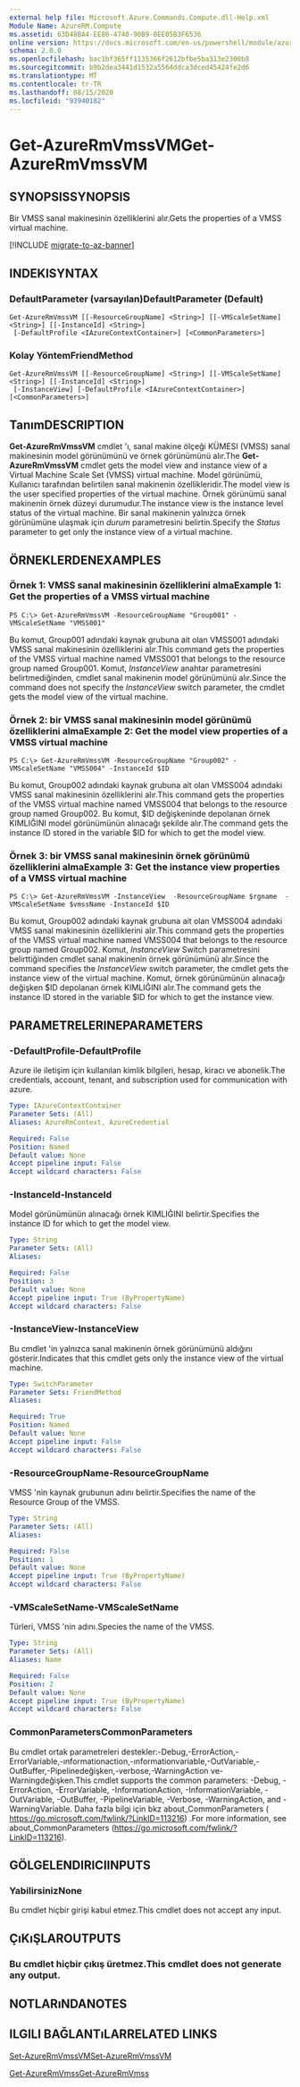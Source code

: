 ```yaml
---
external help file: Microsoft.Azure.Commands.Compute.dll-Help.xml
Module Name: AzureRM.Compute
ms.assetid: 63D48BA4-EE80-4740-90B9-0EE05B3F6536
online version: https://docs.microsoft.com/en-us/powershell/module/azurerm.compute/get-azurermvmssvm
schema: 2.0.0
ms.openlocfilehash: bac1bf365ff1135366f2612bfbe5ba313e2300b8
ms.sourcegitcommit: b9b2dea3441d1532a5564ddca3dced45424fe2d6
ms.translationtype: MT
ms.contentlocale: tr-TR
ms.lasthandoff: 08/15/2020
ms.locfileid: "93940182"
---
```

# <span data-ttu-id="0b5fe-101">Get-AzureRmVmssVM</span><span class="sxs-lookup"><span data-stu-id="0b5fe-101">Get-AzureRmVmssVM</span></span>

## <span data-ttu-id="0b5fe-102">SYNOPSIS</span><span class="sxs-lookup"><span data-stu-id="0b5fe-102">SYNOPSIS</span></span>
<span data-ttu-id="0b5fe-103">Bir VMSS sanal makinesinin özelliklerini alır.</span><span class="sxs-lookup"><span data-stu-id="0b5fe-103">Gets the properties of a VMSS virtual machine.</span></span>

[!INCLUDE [migrate-to-az-banner](../../includes/migrate-to-az-banner.md)]

## <span data-ttu-id="0b5fe-104">INDEKI</span><span class="sxs-lookup"><span data-stu-id="0b5fe-104">SYNTAX</span></span>

### <span data-ttu-id="0b5fe-105">DefaultParameter (varsayılan)</span><span class="sxs-lookup"><span data-stu-id="0b5fe-105">DefaultParameter (Default)</span></span>
```
Get-AzureRmVmssVM [[-ResourceGroupName] <String>] [[-VMScaleSetName] <String>] [[-InstanceId] <String>]
 [-DefaultProfile <IAzureContextContainer>] [<CommonParameters>]
```

### <span data-ttu-id="0b5fe-106">Kolay Yöntem</span><span class="sxs-lookup"><span data-stu-id="0b5fe-106">FriendMethod</span></span>
```
Get-AzureRmVmssVM [[-ResourceGroupName] <String>] [[-VMScaleSetName] <String>] [[-InstanceId] <String>]
 [-InstanceView] [-DefaultProfile <IAzureContextContainer>] [<CommonParameters>]
```

## <span data-ttu-id="0b5fe-107">Tanım</span><span class="sxs-lookup"><span data-stu-id="0b5fe-107">DESCRIPTION</span></span>
<span data-ttu-id="0b5fe-108">**Get-AzureRmVmssVM** cmdlet 'ı, sanal makine ölçeği KÜMESI (VMSS) sanal makinesinin model görünümünü ve örnek görünümünü alır.</span><span class="sxs-lookup"><span data-stu-id="0b5fe-108">The **Get-AzureRmVmssVM** cmdlet gets the model view and instance view of a Virtual Machine Scale Set (VMSS) virtual machine.</span></span>
<span data-ttu-id="0b5fe-109">Model görünümü, Kullanıcı tarafından belirtilen sanal makinenin özellikleridir.</span><span class="sxs-lookup"><span data-stu-id="0b5fe-109">The model view is the user specified properties of the virtual machine.</span></span>
<span data-ttu-id="0b5fe-110">Örnek görünümü sanal makinenin örnek düzeyi durumudur.</span><span class="sxs-lookup"><span data-stu-id="0b5fe-110">The instance view is the instance level status of the virtual machine.</span></span>
<span data-ttu-id="0b5fe-111">Bir sanal makinenin yalnızca örnek görünümüne ulaşmak için *durum* parametresini belirtin.</span><span class="sxs-lookup"><span data-stu-id="0b5fe-111">Specify the *Status* parameter to get only the instance view of a virtual machine.</span></span>

## <span data-ttu-id="0b5fe-112">ÖRNEKLERDEN</span><span class="sxs-lookup"><span data-stu-id="0b5fe-112">EXAMPLES</span></span>

### <span data-ttu-id="0b5fe-113">Örnek 1: VMSS sanal makinesinin özelliklerini alma</span><span class="sxs-lookup"><span data-stu-id="0b5fe-113">Example 1: Get the properties of a VMSS virtual machine</span></span>
```
PS C:\> Get-AzureRmVmssVM -ResourceGroupName "Group001" -VMScaleSetName "VMSS001"
```

<span data-ttu-id="0b5fe-114">Bu komut, Group001 adındaki kaynak grubuna ait olan VMSS001 adındaki VMSS sanal makinesinin özelliklerini alır.</span><span class="sxs-lookup"><span data-stu-id="0b5fe-114">This command gets the properties of the VMSS virtual machine named VMSS001 that belongs to the resource group named Group001.</span></span>
<span data-ttu-id="0b5fe-115">Komut, *InstanceView* anahtar parametresini belirtmediğinden, cmdlet sanal makinenin model görünümünü alır.</span><span class="sxs-lookup"><span data-stu-id="0b5fe-115">Since the command does not specify the *InstanceView* switch parameter, the cmdlet gets the model view of the virtual machine.</span></span>

### <span data-ttu-id="0b5fe-116">Örnek 2: bir VMSS sanal makinesinin model görünümü özelliklerini alma</span><span class="sxs-lookup"><span data-stu-id="0b5fe-116">Example 2: Get the model view properties of a VMSS virtual machine</span></span>
```
PS C:\> Get-AzureRmVmssVM -ResourceGroupName "Group002" -VMScaleSetName "VMSS004" -InstanceId $ID
```

<span data-ttu-id="0b5fe-117">Bu komut, Group002 adındaki kaynak grubuna ait olan VMSS004 adındaki VMSS sanal makinesinin özelliklerini alır.</span><span class="sxs-lookup"><span data-stu-id="0b5fe-117">This command gets the properties of the VMSS virtual machine named VMSS004 that belongs to the resource group named Group002.</span></span>
<span data-ttu-id="0b5fe-118">Bu komut, $ID değişkeninde depolanan örnek KIMLIĞINI model görünümünün alınacağı şekilde alır.</span><span class="sxs-lookup"><span data-stu-id="0b5fe-118">The command gets the instance ID stored in the variable $ID for which to get the model view.</span></span>

### <span data-ttu-id="0b5fe-119">Örnek 3: bir VMSS sanal makinesinin örnek görünümü özelliklerini alma</span><span class="sxs-lookup"><span data-stu-id="0b5fe-119">Example 3: Get the instance view properties of a VMSS virtual machine</span></span>
```
PS C:\> Get-AzureRmVmssVM -InstanceView  -ResourceGroupName $rgname  -VMScaleSetName $vmssName -InstanceId $ID
```

<span data-ttu-id="0b5fe-120">Bu komut, Group002 adındaki kaynak grubuna ait olan VMSS004 adındaki VMSS sanal makinesinin özelliklerini alır.</span><span class="sxs-lookup"><span data-stu-id="0b5fe-120">This command gets the properties of the VMSS virtual machine named VMSS004 that belongs to the resource group named Group002.</span></span>
<span data-ttu-id="0b5fe-121">Komut, *InstanceView* Switch parametresini belirttiğinden cmdlet sanal makinenin örnek görünümünü alır.</span><span class="sxs-lookup"><span data-stu-id="0b5fe-121">Since the command specifies the *InstanceView* switch parameter, the cmdlet gets the instance view of the virtual machine.</span></span>
<span data-ttu-id="0b5fe-122">Komut, örnek görünümünün alınacağı değişken $ID depolanan örnek KIMLIĞINI alır.</span><span class="sxs-lookup"><span data-stu-id="0b5fe-122">The command gets the instance ID stored in the variable $ID for which to get the instance view.</span></span>

## <span data-ttu-id="0b5fe-123">PARAMETRELERINE</span><span class="sxs-lookup"><span data-stu-id="0b5fe-123">PARAMETERS</span></span>

### <span data-ttu-id="0b5fe-124">-DefaultProfile</span><span class="sxs-lookup"><span data-stu-id="0b5fe-124">-DefaultProfile</span></span>
<span data-ttu-id="0b5fe-125">Azure ile iletişim için kullanılan kimlik bilgileri, hesap, kiracı ve abonelik.</span><span class="sxs-lookup"><span data-stu-id="0b5fe-125">The credentials, account, tenant, and subscription used for communication with azure.</span></span>

```yaml
Type: IAzureContextContainer
Parameter Sets: (All)
Aliases: AzureRmContext, AzureCredential

Required: False
Position: Named
Default value: None
Accept pipeline input: False
Accept wildcard characters: False
```

### <span data-ttu-id="0b5fe-126">-InstanceId</span><span class="sxs-lookup"><span data-stu-id="0b5fe-126">-InstanceId</span></span>
<span data-ttu-id="0b5fe-127">Model görünümünün alınacağı örnek KIMLIĞINI belirtir.</span><span class="sxs-lookup"><span data-stu-id="0b5fe-127">Specifies the instance ID for which to get the model view.</span></span>

```yaml
Type: String
Parameter Sets: (All)
Aliases: 

Required: False
Position: 3
Default value: None
Accept pipeline input: True (ByPropertyName)
Accept wildcard characters: False
```

### <span data-ttu-id="0b5fe-128">-InstanceView</span><span class="sxs-lookup"><span data-stu-id="0b5fe-128">-InstanceView</span></span>
<span data-ttu-id="0b5fe-129">Bu cmdlet 'in yalnızca sanal makinenin örnek görünümünü aldığını gösterir.</span><span class="sxs-lookup"><span data-stu-id="0b5fe-129">Indicates that this cmdlet gets only the instance view of the virtual machine.</span></span>

```yaml
Type: SwitchParameter
Parameter Sets: FriendMethod
Aliases: 

Required: True
Position: Named
Default value: None
Accept pipeline input: False
Accept wildcard characters: False
```

### <span data-ttu-id="0b5fe-130">-ResourceGroupName</span><span class="sxs-lookup"><span data-stu-id="0b5fe-130">-ResourceGroupName</span></span>
<span data-ttu-id="0b5fe-131">VMSS 'nin kaynak grubunun adını belirtir.</span><span class="sxs-lookup"><span data-stu-id="0b5fe-131">Specifies the name of the Resource Group of the VMSS.</span></span>

```yaml
Type: String
Parameter Sets: (All)
Aliases: 

Required: False
Position: 1
Default value: None
Accept pipeline input: True (ByPropertyName)
Accept wildcard characters: False
```

### <span data-ttu-id="0b5fe-132">-VMScaleSetName</span><span class="sxs-lookup"><span data-stu-id="0b5fe-132">-VMScaleSetName</span></span>
<span data-ttu-id="0b5fe-133">Türleri, VMSS 'nin adını.</span><span class="sxs-lookup"><span data-stu-id="0b5fe-133">Species the name of the VMSS.</span></span>

```yaml
Type: String
Parameter Sets: (All)
Aliases: Name

Required: False
Position: 2
Default value: None
Accept pipeline input: True (ByPropertyName)
Accept wildcard characters: False
```

### <span data-ttu-id="0b5fe-134">CommonParameters</span><span class="sxs-lookup"><span data-stu-id="0b5fe-134">CommonParameters</span></span>
<span data-ttu-id="0b5fe-135">Bu cmdlet ortak parametreleri destekler:-Debug,-ErrorAction,-ErrorVariable,-ınformationaction,-ınformationvariable,-OutVariable,-OutBuffer,-Pipelinedeğişken,-verbose,-WarningAction ve-Warningdeğişken.</span><span class="sxs-lookup"><span data-stu-id="0b5fe-135">This cmdlet supports the common parameters: -Debug, -ErrorAction, -ErrorVariable, -InformationAction, -InformationVariable, -OutVariable, -OutBuffer, -PipelineVariable, -Verbose, -WarningAction, and -WarningVariable.</span></span> <span data-ttu-id="0b5fe-136">Daha fazla bilgi için bkz about_CommonParameters ( https://go.microsoft.com/fwlink/?LinkID=113216) .</span><span class="sxs-lookup"><span data-stu-id="0b5fe-136">For more information, see about_CommonParameters (https://go.microsoft.com/fwlink/?LinkID=113216).</span></span>

## <span data-ttu-id="0b5fe-137">GÖLGELENDIRICI</span><span class="sxs-lookup"><span data-stu-id="0b5fe-137">INPUTS</span></span>

### <span data-ttu-id="0b5fe-138">Yabilirsiniz</span><span class="sxs-lookup"><span data-stu-id="0b5fe-138">None</span></span>
<span data-ttu-id="0b5fe-139">Bu cmdlet hiçbir girişi kabul etmez.</span><span class="sxs-lookup"><span data-stu-id="0b5fe-139">This cmdlet does not accept any input.</span></span>

## <span data-ttu-id="0b5fe-140">ÇıKıŞLAR</span><span class="sxs-lookup"><span data-stu-id="0b5fe-140">OUTPUTS</span></span>

### <span data-ttu-id="0b5fe-141">Bu cmdlet hiçbir çıkış üretmez.</span><span class="sxs-lookup"><span data-stu-id="0b5fe-141">This cmdlet does not generate any output.</span></span>

## <span data-ttu-id="0b5fe-142">NOTLARıNDA</span><span class="sxs-lookup"><span data-stu-id="0b5fe-142">NOTES</span></span>

## <span data-ttu-id="0b5fe-143">ILGILI BAĞLANTıLAR</span><span class="sxs-lookup"><span data-stu-id="0b5fe-143">RELATED LINKS</span></span>

[<span data-ttu-id="0b5fe-144">Set-AzureRmVmssVM</span><span class="sxs-lookup"><span data-stu-id="0b5fe-144">Set-AzureRmVmssVM</span></span>](./Set-AzureRmVmssVM.md)

[<span data-ttu-id="0b5fe-145">Get-AzureRmVmss</span><span class="sxs-lookup"><span data-stu-id="0b5fe-145">Get-AzureRmVmss</span></span>](./Get-AzureRmVmss.md)


